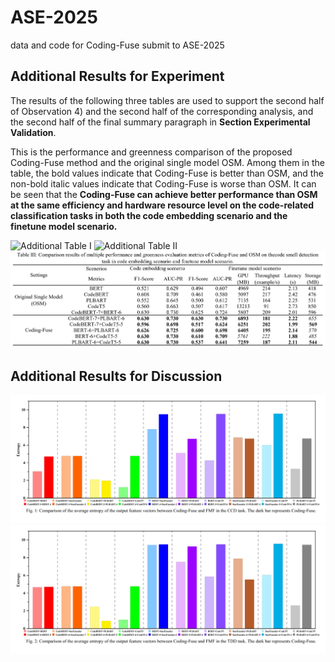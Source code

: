 # ASE-2025
data and code for Coding-Fuse submit to ASE-2025

## Additional Results for Experiment
The results of the following three tables are used to support the second half of Observation 4) and the second half of the corresponding analysis, and the second half of the final summary paragraph in <b/>Section Experimental Validation</b>.

This is the performance and greenness comparison of the proposed Coding-Fuse method and the original single model OSM. Among them in the table, the bold values indicate that Coding-Fuse is better than OSM, and the non-bold italic values indicate that Coding-Fuse is worse than OSM. It can be seen that the <b/>Coding-Fuse can achieve better performance than OSM at the same efficiency and hardware resource level on the code-related classification tasks in both the code embedding scenario and the finetune model scenario.</b>

![Additional Table I](https://github.com/SEOpenLab/ASE-2025/blob/main/A-CCD.jpg)
![Additional Table II](https://github.com/SEOpenLab/ASE-2025/blob/main/A-TDD.jpg)
![Additional Table III](https://github.com/SEOpenLab/ASE-2025/blob/main/A-CSD.jpg)

## Additional Results for Discussion
![Additional Figure 1](https://github.com/SEOpenLab/ASE-2025/blob/main/D-CCD.png)
![Additional Figure 2](https://github.com/SEOpenLab/ASE-2025/blob/main/D-TDD.png)
